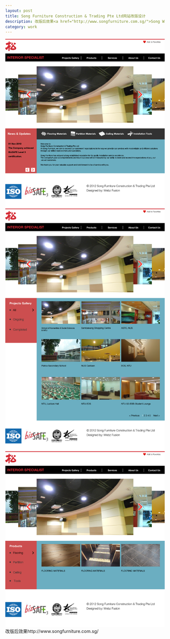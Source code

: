 ```yaml
---
layout: post
title: Song Furniture Construction & Trading Pte Ltd网站改版设计
description: 改版后效果<a href="http://www.songfurniture.com.sg/">Song Website</a><a href="/Songweb"><img src="/images/SongFurnitureConstruction/3-01.jpg"></a>
category: work
---
```


<img src="/images/SongFurnitureConstruction/3-01.jpg">
<img src="/images/SongFurnitureConstruction/3-02.jpg">
<img src="/images/SongFurnitureConstruction/3-03.jpg">
改版后效果http://www.songfurniture.com.sg/
